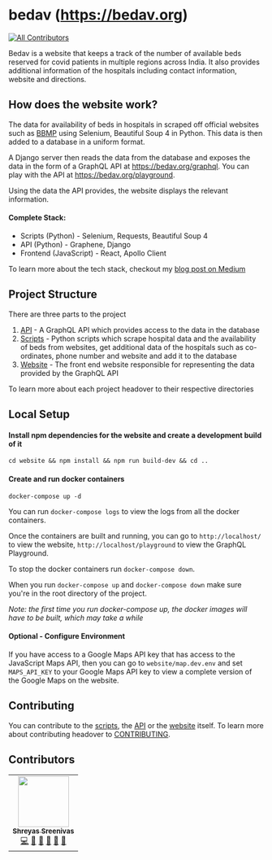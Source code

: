 # bedav (https://bedav.org)
<!-- ALL-CONTRIBUTORS-BADGE:START - Do not remove or modify this section -->
[![All Contributors](https://img.shields.io/badge/all_contributors-1-orange.svg?style=flat-square)](#contributors-)
<!-- ALL-CONTRIBUTORS-BADGE:END -->
Bedav is a website that keeps a track of the number of available beds reserved for covid patients in multiple regions across India. It also provides additional information of the hospitals including contact information, website and directions.

## How does the website work?

The data for availability of beds in hospitals in scraped off official websites such as [BBMP](https://apps.bbmpgov.in/covidbedstatus/) using Selenium, Beautiful Soup 4 in Python.
This data is then added to a database in a uniform format.

A Django server then reads the data from the database and exposes the data in the form of a GraphQL API at https://bedav.org/graphql. You can play with the API at https://bedav.org/playground.

Using the data the API provides, the website displays the relevant information.

#### Complete Stack:
- Scripts (Python) - Selenium, Requests, Beautiful Soup 4
- API (Python) - Graphene, Django
- Frontend (JavaScript) - React, Apollo Client

To learn more about the tech stack, checkout my [blog post on Medium](https://medium.com/@shreyas.sreenivas/building-bedav-org-83ce6a61fab6)

## Project Structure

There are three parts to the project

1. [API](/api) - A GraphQL API which provides access to the data in the database
2. [Scripts](/scripts) - Python scripts which scrape hospital data and the availability of beds from websites, get additional data of the hospitals such as co-ordinates, phone number and website and add it to the database
3. [Website](/website) - The front end website responsible for representing the data provided by the GraphQL API

To learn more about each project headover to their respective directories

## Local Setup

#### Install npm dependencies for the website and create a development build of it
```
cd website && npm install && npm run build-dev && cd ..
```

#### Create and run docker containers
```
docker-compose up -d
```

You can run `docker-compose logs` to view the logs from all the docker containers.

Once the containers are built and running, you can go to `http://localhost/` to view the website, `http://localhost/playground` to view the GraphQL Playground.

To stop the docker containers run `docker-compose down`.

When you run `docker-compose up` and `docker-compose down` make sure you're in the root directory of the project.

*Note: the first time you run docker-compose up, the docker images will have to be built, which may take a while*

#### Optional - Configure Environment

If you have access to a Google Maps API key that has access to the JavaScript Maps API, then you can go to `website/map.dev.env` and set `MAPS_API_KEY` to your Google Maps API key to view a complete version of the Google Maps on the website.

## Contributing

You can contribute to the [scripts](/scripts), the [API](/api) or the [website](/website) itself. To learn more about contributing headover to [CONTRIBUTING](/CONTRIBUTING.md).

## Contributors

<!-- ALL-CONTRIBUTORS-LIST:START - Do not remove or modify this section -->
<!-- prettier-ignore-start -->
<!-- markdownlint-disable -->
<table>
  <tr>
    <td align="center"><a href="http://bedav.org"><img src="https://avatars2.githubusercontent.com/u/46835608?v=4" width="100px;" alt=""/><br /><sub><b>Shreyas Sreenivas</b></sub></a><br /><a href="https://github.com/shreyas44/bedav/commits?author=shreyas44" title="Code">💻</a> <a href="https://github.com/shreyas44/bedav/commits?author=shreyas44" title="Documentation">📖</a> <a href="#design-shreyas44" title="Design">🎨</a> <a href="#ideas-shreyas44" title="Ideas, Planning, & Feedback">🤔</a> <a href="#maintenance-shreyas44" title="Maintenance">🚧</a> <a href="https://github.com/shreyas44/bedav/pulls?q=is%3Apr+reviewed-by%3Ashreyas44" title="Reviewed Pull Requests">👀</a></td>
  </tr>
</table>

<!-- markdownlint-enable -->
<!-- prettier-ignore-end -->
<!-- ALL-CONTRIBUTORS-LIST:END -->
